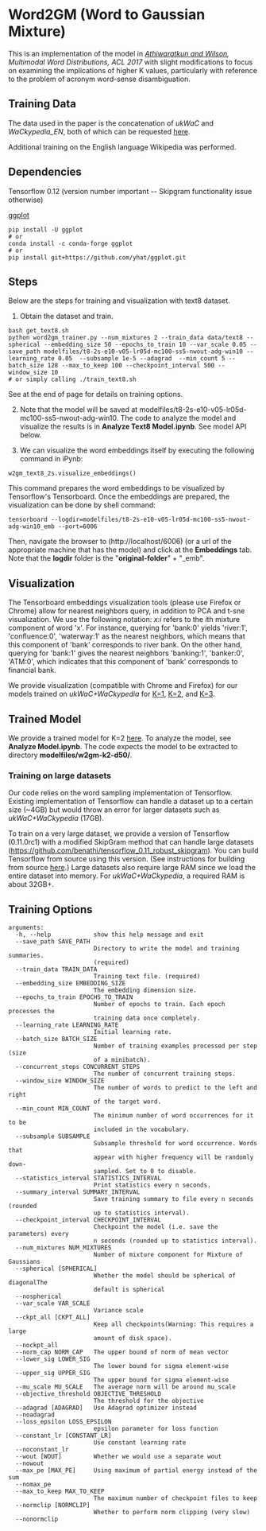 # Word2GM (Word to Gaussian Mixture)

This is an implementation of the model in *[Athiwaratkun and Wilson](https://arxiv.org/abs/1704.08424), Multimodal Word Distributions, ACL 2017* with slight modifications to focus on examining the implications of higher K values, particularly with reference to the problem of acronym word-sense disambiguation.



## Training Data
The data used in the paper is the concatenation of *ukWaC* and *WaCkypedia_EN*, both of which can be requested [here](http://wacky.sslmit.unibo.it/doku.php?id=download).

Additional training on the English language Wikipedia was performed.


## Dependencies
Tensorflow 0.12 (version number important -- Skipgram functionality issue otherwise)

[ggplot](https://github.com/yhat/ggplot.git)
```
pip install -U ggplot
# or 
conda install -c conda-forge ggplot
# or
pip install git+https://github.com/yhat/ggplot.git
```


## Steps
Below are the steps for training and visualization with text8 dataset.
1. Obtain the dataset and train.
```
bash get_text8.sh
python word2gm_trainer.py --num_mixtures 2 --train_data data/text8 --spherical --embedding_size 50 --epochs_to_train 10 --var_scale 0.05 --save_path modelfiles/t8-2s-e10-v05-lr05d-mc100-ss5-nwout-adg-win10 --learning_rate 0.05  --subsample 1e-5 --adagrad  --min_count 5 --batch_size 128 --max_to_keep 100 --checkpoint_interval 500 --window_size 10
# or simply calling ./train_text8.sh
```
See at the end of page for details on training options.

2. Note that the model will be saved at modelfiles/t8-2s-e10-v05-lr05d-mc100-ss5-nwout-adg-win10. The code to analyze the model and visualize the results is in **Analyze Text8 Model.ipynb**. See model API below.


3. We can visualize the word embeddings itself by executing the following command in iPynb:
```
w2gm_text8_2s.visualize_embeddings()
```
This command prepares the word embeddings to be visualized by Tensorflow's Tensorboard. Once the embeddings are prepared, the visualization can be done by shell command:
```
tensorboard --logdir=modelfiles/t8-2s-e10-v05-lr05d-mc100-ss5-nwout-adg-win10_emb --port=6006
```
Then, navigate the browser to (http://localhost/6006) (or a url of the appropriate machine that has the model) and click at the **Embeddings** tab. Note that the **logdir** folder is the "**original-folder**" + "_emb".

## Visualization
The Tensorboard embeddings visualization tools (please use Firefox or Chrome) allow for nearest neighbors query, in addition to PCA and t-sne visualization. We use the following notation: *x:i* refers to the *i*th mixture component of word 'x'. For instance, querying for 'bank:0' yields 'river:1', 'confluence:0', 'waterway:1' as the nearest neighbors, which means that this component of 'bank' corresponds to river bank. On the other hand, querying for 'bank:1' gives the nearest neighbors 'banking:1', 'banker:0', 'ATM:0', which indicates that this component of 'bank' corresponds to financial bank.


We provide visualization (compatible with Chrome and Firefox) for our models trained on *ukWaC+WaCkypedia* for [K=1](http://35.161.153.223:6001), [K=2](http://35.161.153.223:6002), and [K=3](http://35.161.153.223:6003).


## Trained Model
We provide a trained model for K=2 [here](http://35.161.153.223:6004/w2gm-k2-d50.tar.gz). To analyze the model, see **Analyze Model.ipynb**. The code expects the model to be extracted to directory **modelfiles/w2gm-k2-d50/**.


### Training on large datasets
Our code relies on the word sampling implementation of Tensorflow. Existing implementation of Tensorflow can handle a dataset up to a certain size (~4GB) but would throw an error for larger datasets such as *ukWaC+WaCkypedia* (17GB).

To train on a very large dataset, we provide a version of Tensorflow (0.11.0rc1) with a modified SkipGram method that can handle large datasets (https://github.com/benathi/tensorflow_0.11_robust_skipgram). You can build Tensorflow from source using this version. (See instructions for building from source [here](https://www.tensorflow.org/versions/r0.11/get_started/os_setup#installing_from_sources).) Large datasets also require large RAM since we load the entire dataset into memory. For *ukWaC+WaCkypedia*, a required RAM is about 32GB+.



 ## Training Options
 
 ```
 arguments:
   -h, --help            show this help message and exit
   --save_path SAVE_PATH
                         Directory to write the model and training summaries.
                         (required)
   --train_data TRAIN_DATA
                         Training text file. (required)
   --embedding_size EMBEDDING_SIZE
                         The embedding dimension size.
   --epochs_to_train EPOCHS_TO_TRAIN
                         Number of epochs to train. Each epoch processes the
                         training data once completely.
   --learning_rate LEARNING_RATE
                         Initial learning rate.
   --batch_size BATCH_SIZE
                         Number of training examples processed per step (size
                         of a minibatch).
   --concurrent_steps CONCURRENT_STEPS
                         The number of concurrent training steps.
   --window_size WINDOW_SIZE
                         The number of words to predict to the left and right
                         of the target word.
   --min_count MIN_COUNT
                         The minimum number of word occurrences for it to be
                         included in the vocabulary.
   --subsample SUBSAMPLE
                         Subsample threshold for word occurrence. Words that
                         appear with higher frequency will be randomly down-
                         sampled. Set to 0 to disable.
   --statistics_interval STATISTICS_INTERVAL
                         Print statistics every n seconds.
   --summary_interval SUMMARY_INTERVAL
                         Save training summary to file every n seconds (rounded
                         up to statistics interval).
   --checkpoint_interval CHECKPOINT_INTERVAL
                         Checkpoint the model (i.e. save the parameters) every
                         n seconds (rounded up to statistics interval).
   --num_mixtures NUM_MIXTURES
                         Number of mixture component for Mixture of Gaussians
   --spherical [SPHERICAL]
                         Whether the model should be spherical of diagonalThe
                         default is spherical
   --nospherical
   --var_scale VAR_SCALE
                         Variance scale
   --ckpt_all [CKPT_ALL]
                         Keep all checkpoints(Warning: This requires a large
                         amount of disk space).
   --nockpt_all
   --norm_cap NORM_CAP   The upper bound of norm of mean vector
   --lower_sig LOWER_SIG
                         The lower bound for sigma element-wise
   --upper_sig UPPER_SIG
                         The upper bound for sigma element-wise
   --mu_scale MU_SCALE   The average norm will be around mu_scale
   --objective_threshold OBJECTIVE_THRESHOLD
                         The threshold for the objective
   --adagrad [ADAGRAD]   Use Adagrad optimizer instead
   --noadagrad
   --loss_epsilon LOSS_EPSILON
                         epsilon parameter for loss function
   --constant_lr [CONSTANT_LR]
                         Use constant learning rate
   --noconstant_lr
   --wout [WOUT]         Whether we would use a separate wout
   --nowout
   --max_pe [MAX_PE]     Using maximum of partial energy instead of the sum
   --nomax_pe
   --max_to_keep MAX_TO_KEEP
                         The maximum number of checkpoint files to keep
   --normclip [NORMCLIP]
                         Whether to perform norm clipping (very slow)
   --nonormclip
 
 ```
